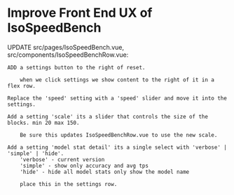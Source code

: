 # Improve Front End UX of IsoSpeedBench

UPDATE src/pages/IsoSpeedBench.vue, src/components/IsoSpeedBenchRow.vue:

    ADD a settings button to the right of reset.

        when we click settings we show content to the right of it in a flex row.

    Replace the 'speed' setting with a 'speed' slider and move it into the settings.
    
    Add a setting 'scale' its a slider that controls the size of the blocks. min 20 max 150. 

        Be sure this updates IsoSpeedBenchRow.vue to use the new scale.

    Add a setting 'model stat detail' its a single select with 'verbose' | 'simple' | 'hide'.
        'verbose' - current version
        'simple' - show only accuracy and avg tps
        'hide' - hide all model stats only show the model name

        place this in the settings row.